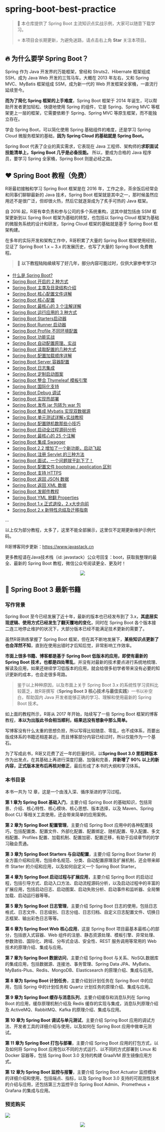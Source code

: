 # spring-boot-best-practice

> :rocket: 本仓库提供了 Spring Boot 主流知识点实战示例，大家可以随意下载学习。
>
> :star: 本项目会长期更新，为避免迷路，请点击右上角 **Star** 关注本项目。

## :fire: 为什么要学 Spring Boot？

Spring 作为 Java 开发界的万能框架，曾经和 Struts2、Hibernate 框架组成 SSH，成为 Java Web 开发的三驾马车。大概在 2013 年左右，又和 Spring MVC、MyBatis 框架组成 SSM，成为新一代的 Web 开发框架全家桶，一直流行延续至今。

**而为了简化 Spring 框架的上手难度**，Spring Boot 框架于 2014 年诞生，可以帮助开发者更加轻松、快捷地使用 Spring 的组件，它是 Spring、Spring MVC 等框架更上一层的框架，它需要依赖于 Spring、Spring MVC 等原生框架，而不能独立存在。

学会 Spring Boot，可以简化使用 Spring 基础组件的难度，还是学习 Spring Cloud 微服务框架的基础，**因为 Spring Cloud 的基础就是 Spring Boot。**

Spring Boot 代表了企业的真实需求，它表现在 Java 工程师、架构师的**求职面试技能清单上，Spring Boot 几乎是必备技能。** 所以，要成为合格的 Java 程序员，要学习 Spring 全家桶，Spring Boot 则是必经之路。

## :heart: Spring Boot 教程（免费）

R哥最初接触和学习 Spring Boot 框架是在 2016 年，工作之余，茶余饭后经常会和同事们聊聊最新的 Java 技术，Spring Boot 框架就是其中之一，那时候虽然应用还不是很广泛，但却很火热，然后它就逐渐成为了炙手可热的 Java 框架。

自 2016 起，R哥有幸负责和参与公司的多个系统重构，这其中就包括由 SSM 框架更新到以 Spring Boot 框架为基础的转型，也包括以 Spring Cloud 框架为基础的微服务系统的设计和研发，Spring Cloud 框架的基础就是基于 Spring Boot 框架构建。

在多年的实际开发和架构工作中，R哥积累了大量的 Spring Boot 框架使用经验，见证了 Spring Boot 1.x ~ 3.x 的发展历史，也写了大量的 Spring Boot 免费教程。

> :bell: **以下教程陆陆续续写了好几年，部分内容可能过时，仅供大家参考学习:exclamation:**

- [什么是 Spring Boot?](https://mp.weixin.qq.com/s/jWLcPxTg9bH3D9_7qbYbfw)
- [Spring Boot 开启的 2 种方式](https://mp.weixin.qq.com/s/PYM_iV-u3dPMpP3MNz7Hig)
- [Spring Boot 主类及目录结构介绍](https://mp.weixin.qq.com/s/auJGrOFVGlH8uzdk9SIHPw)
- [Spring Boot 核心配置文件详解](https://mp.weixin.qq.com/s/BzXNfBzq-2TOCbiHG3xcsQ)
- [Spring Boot 核心配置](https://mp.weixin.qq.com/s/H144Kq4-A2Jlz1ijcQJURA)
- [Spring Boot 最核心的 3 个注解详解](https://mp.weixin.qq.com/s/kNvy_0jb4oJtYdaxryq5xg)
- [Spring Boot 运行应用的 3 种方式](https://mp.weixin.qq.com/s/lZsQnvlR38TLuV--D3F7Ag)
- [Spring Boot Starters启动器](https://mp.weixin.qq.com/s/9HJVGlplze5p0eBayvhFCA)
- [Spring Boot Runner 启动器](https://mp.weixin.qq.com/s/WeO2kJLV6LKez56T5GG35Q)
- [Spring Boot Profile 不同环境配置](https://mp.weixin.qq.com/s/K0kdQwoo2t5FDsTUJttSAA)
- [Spring Boot 功能实战](https://mp.weixin.qq.com/s/rrpXE8PnYdilsCQf2J3w9w)
- [Spring Boot 自动配置原理、实战](https://mp.weixin.qq.com/s/gs2zLSH6m9ijO0-pP2sr9Q)
- [Spring Boot 读取配置的几种方式](https://mp.weixin.qq.com/s/aen2PIh0ut-BSHad-Bw7hg)
- [Spring Boot 配置加载顺序详解](https://mp.weixin.qq.com/s/tFrRMM25LVE_2AG23lK5qQ)
- [Spring Boot Server 容器配置](https://mp.weixin.qq.com/s/aEghlvBHE9rpfsAjiq1Kfw)
- [Spring Boot 日志集成](https://mp.weixin.qq.com/s/OAyzUNIgBPkPVCy23gh-WA)
- [Spring Boot 定制启动图案](https://mp.weixin.qq.com/s/-Fy5A6LP1n2DMdPPsa5oVg)
- [Spring Boot 整合 Thymeleaf 模板引擎](https://mp.weixin.qq.com/s/zqyy_kmF0hkJrdhE-mjzlA)
- [Spring Boot 国际化支持](https://mp.weixin.qq.com/s/NSmxsn242T5pUaGp2ncvow)
- [Spring Boot Debug 调试](https://mp.weixin.qq.com/s/xLaxWFQw5ZLnR-z-5Zz2Rg)
- [Spring Boot 实现热部署](https://mp.weixin.qq.com/s/uv8jIztilO_QvGc7qGhSAA)
- [Spring Boot 发布 jar 包转为 war 包](https://mp.weixin.qq.com/s/RQAPIwQJ2jMmlcM76LJhSQ)
- [Spring Boot 集成 Mybatis 实现双数据源](https://mp.weixin.qq.com/s/nRTsbZRgT92ZcXQLkEzaSA)
- [Spring Boot 单元测试详解+实战教程](https://mp.weixin.qq.com/s/6vLJC-zPbwwlT7eXo3_Zww)
- [Spring Boot 配置随机数那些小技巧](https://mp.weixin.qq.com/s/UJRcejQaBVLIcblLD-fkMQ)
- [Spring Boot 启动全过程源码分析](https://mp.weixin.qq.com/s/iMPXjuKRKT5lMZ4oVSp4Ww)
- [Spring Boot 最核心的 25 个注解](https://mp.weixin.qq.com/s/lOA9djEptJyZ2sm93nxr-Q)
- [Spring Boot 集成 Swagger](https://mp.weixin.qq.com/s/C6sihvoTdGelnZFIubituA)
- [Spring Boot 2.2 增加了一个新功能，启动飞起](https://mp.weixin.qq.com/s/-9WzbjV8fT5TcjeePaagJg)
- [Spring Boot 注册 Servlet 的三种方法](https://mp.weixin.qq.com/s/oYEybZmxllGVbml1a5BPNw)
- [Spring Boot 面试，一个问题就干趴下了！](https://mp.weixin.qq.com/s/bwEUjGpanaepY7YqB0eFFQ)
- [Spring Boot 配置文件 bootstrap / application 区别](https://mp.weixin.qq.com/s/cKZe5AY5TMYOLWgRZ9Brpg)
- [Spring Boot 支持 HTTPS](https://mp.weixin.qq.com/s/JAFBb7Wf34b2TM4F7ZoloQ)
- [Spring Boot 返回 JSON 数据](https://mp.weixin.qq.com/s/cFztjzQttMwBQJqAowUZ2A)
- [Spring Boot 返回 XML 数据](https://mp.weixin.qq.com/s/hQNRuNFmx8hDymYuSvKACA)
- [Spring Boot 发邮件教程](https://mp.weixin.qq.com/s/JclkM4weUxQrMMZi33GFSA)
- [Spring Boot YML 掀翻 Properties](https://mp.weixin.qq.com/s/jCvtSI46tqYGipfldHcUvQ)
- [Spring Boot 1.x 正式退役，2.x大步向前](https://mp.weixin.qq.com/s/EXPNMLpwMeDueCmfiHSSew)
- [Spring Boot 2.x 新特性总结及迁移指南](https://mp.weixin.qq.com/s/-WWBvWpD0Prib02XoU1sjw)

...

以上仅为部分教程，太多了，这里不能全部展示，这里仅不定期更新维护示例代码。

R哥博客同步更新：https://www.javastack.cn

更多教程请在Java技术栈（id: javastack）公众号回复：boot，获取我整理的最全、最新的 Spring Boot 教程，微信公众号阅读更全、更及时！

<p align="center">
  <img src="http://img.javastack.cn/18-11-16/79719805.jpg">
</p>

## :tada: Spring Boot 3 最新书籍

### 写作背景

Spring Boot 至今已经发展了近十年，最新的版本也已经发布到了 3.x，**其底层实现逻辑、使用方式已经发生了翻天覆地的变化**，同时在 Spring Boot 各个版本接二连三地停止维护的状况下，大部分版本已经不能满足技术更新的需要了。

虽然R哥熟练掌握了 Spring Boot 框架，但在其不断地发展下，**某些知识点更新了也会浑然不知**，直到在使用出错时才后知后觉，非常影响工作效率。

**市面上很多书籍、博客都是基于 Spring Boot 低版本的应用，即使有最新的 Spring Boot 技术，也都是四处零乱**，并没有对最新的技术要点进行系统地梳理、解读及应用，如果还继续学习低版本的应用，就会给很多初学者带来没有必要的知识更新的成本，也会走很多弯路。

> 鉴于以上种种原因，以及市面上关于 Spring Boot 3.x 的系统性学习资料比较匮乏，故R哥撰写《**Spring Boot 3 核心技术与最佳实践**》一书以补空白，帮助国内 Java 开发者能够正确的学习、理解和使用最新的 Spring Boot 技术。

如上面的教程所示，R哥从 2017 年开始，陆续写了一些 Spring Boot 框架的博客教程，**本以为出版此书会相当顺利，结果远没有想象中那么简单。**

写博客没有什么太重的思想负担，所以写得比较随意、零乱，也不成体系，而要出版成体系的书籍还相差甚远，而且博客部分内容已经过时，所以仅能作为一个基石。

为了写成此书，R哥又花费了近一年的巨量时间，以**Spring Boot 3.0 里程碑版本**作为出发点，在其基础上再进行深度打磨、加强和完善，**并新增了 90% 以上的新内容，正式版本发布后再核对修正**，最后形成了本书的大纲和学习体系。

### 本书目录

本书一共为 12 章，这是一个由浅入深、循序渐进的学习过程。

**第 1 章为 Spring Boot 基础入门**，主要介绍 Spring Boot 的基础知识，包括背景、介绍、核心特性、核心模块、核心思想、版本选择，以及 Maven、Spring Boot CLI 等相关工具使用，还会带来简单的应用案例。

**第 2 章为 Spring Boot 配置管理**，主要介绍 Spring Boot 应用中的各种配置技巧，包括配置类、配置文件、外部化配置、配置绑定、随机配置、导入配置、多文档配置、Profiles 配置、加载机制、配置加密、配置迁移，有助于后续章节的的学习融会贯通。

**第 3 章为 Spring Boot Starters 与自动配置**，主要介绍 Spring Boot Starter 的全方面介绍和应用，包括命名规范、分类、自动配置原理及扩展机制，还会带来邮件 Starter 的介绍和应用，以及如何自定义一个 Spring Boot Starter。

**第 4 章为 Spring Boot 启动过程与扩展应用**，主要介绍 Spring Boot 的启动过程，包括引导方式、启动入口方法、启动流程源码分析，以及启动过程中的丰富的扩展应用，包括启动日志、启动图案、启动失败分析、启动事件和监听器、全局懒加载、启动运行器等等。

**第 5 章为 Spring Boot 日志管理**，主要介绍 Spring Boot 日志的使用，包括日志格式、日志文件、日志级别、日志分组、日志归档、自定义日志配置文件、切换日志框架、输出彩色日志等等。

**第 6 章为 Spring Boot Web 核心应用**，这是 Spring Boot 项目最基本最核心的部分，包括嵌入式容器、Web 组件的注册、静态资源处理、模板引擎、异常处理、参数效验、国际化、跨域、分布式会话、安全性、REST 服务调用等常用的 Web 技术的原理介绍、集成与应用。

**第 7 章为 Spring Boot 数据访问**，主要介绍 Spring Boot 与关系、NoSQL数据库的集成应用，包括数据源、连接池、事务管理、Spring Data JPA、MyBatis、MyBatis-Plus、Redis、MongoDB、Elasticsearch 的原理介绍、集成与应用。

**第 8 章为 Spring Boot 计划任务**，主要介绍划计划任务在 Spring Boot 中的应用，包括 Spring 中的计划任务和 Quartz 计划任务的原理介绍、集成与应用。

**第 9 章为 Spring Boot 缓存与消息队列**，主要介绍缓存和消息队列在 Spring Boot 的应用，缓存原理机制介绍及 Redis 缓存的实现与集成，消息队列原理介绍及 ActiveMQ、RabbitMQ、Kafka 的原理介绍、集成与应用。

**第 10 章为 Spring Boot 调试与单元测试**，主要介绍 Spring Boot 应用的调试方法、开发者工具的详细介绍与使用，以及如何在 Spring Boot 应用中做单元测试。

**第 11 章为 Spring Boot 打包与部署**，主要介绍 Spring Boot 应用的打包方式，以及如何将 Spring Boot 应用包以不同的方式运行、以不同的方式部署到 Linux 和 Docker 容器等，包括 Spring Boot 3.0 支持的构建 GraalVM 原生镜像应用方式。

**第 12 章为 Spring Boot 监控与报警**，主要介绍 Spring Boot Actuator 监控模块的详细介绍和使用，包括端点、指标，以及 Spring Boot 3.0 支持的可观测性技术的介绍与应用，还包括第三方监控平台 Spring Boot Admin、Prometheus + Grafana 的集成与应用。

### 预览购买

![](http://img.javastack.cn/20230422102612.jpg)


<p align="center">
  <img src="http://img.javastack.cn/20230422104440.png">
</p>
